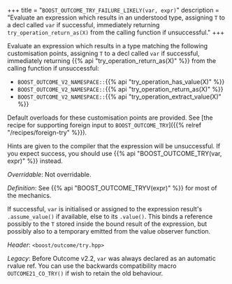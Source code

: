 +++
title = "`BOOST_OUTCOME_TRY_FAILURE_LIKELY(var, expr)`"
description = "Evaluate an expression which results in an understood type, assigning `T` to a decl called `var` if successful, immediately returning `try_operation_return_as(X)` from the calling function if unsuccessful."
+++

Evaluate an expression which results in a type matching the following customisation points, assigning `T` to a decl called `var` if successful, immediately returning {{% api "try_operation_return_as(X)" %}} from the calling function if unsuccessful:

- `BOOST_OUTCOME_V2_NAMESPACE::`{{% api "try_operation_has_value(X)" %}}
- `BOOST_OUTCOME_V2_NAMESPACE::`{{% api "try_operation_return_as(X)" %}}
- `BOOST_OUTCOME_V2_NAMESPACE::`{{% api "try_operation_extract_value(X)" %}}

Default overloads for these customisation points are provided. See [the recipe for supporting foreign input to `BOOST_OUTCOME_TRY`]({{% relref "/recipes/foreign-try" %}}).

Hints are given to the compiler that the expression will be unsuccessful. If you expect success, you should use {{% api "BOOST_OUTCOME_TRY(var, expr)" %}} instead.

*Overridable*: Not overridable.

*Definition*: See {{% api "BOOST_OUTCOME_TRYV(expr)" %}} for most of the mechanics.

If successful, `var` is initialised or assigned to the expression result's `.assume_value()` if available, else to its `.value()`. This binds a reference possibly to the `T` stored inside the bound result of the expression, but possibly also to a temporary emitted from the value observer function.

*Header*: `<boost/outcome/try.hpp>`

*Legacy*: Before Outcome v2.2, `var` was always declared as an automatic rvalue ref. You can use the backwards compatibility macro `OUTCOME21_CO_TRY()` if wish to retain the old behaviour.
